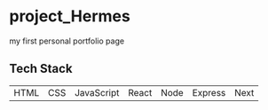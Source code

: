 # project_Hermes
   my first personal portfolio page

## Tech Stack

<table>
    <tr>
        <td>HTML</td>
        <td>CSS</td>
        <td>JavaScript</td>
        <td>React</td>
        <td>Node</td>
        <td>Express</td>
        <td>Next</td>
    </tr>
</table>
